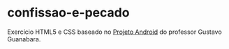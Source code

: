 # confissao-e-pecado
Exercício HTML5 e CSS baseado no [Projeto Android](https://professorguanabara.github.io/projeto-android/) do professor Gustavo Guanabara.
